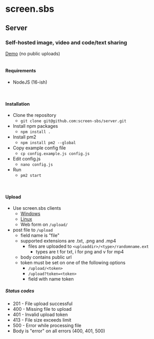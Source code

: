 # screen.sbs
## Server
### Self-hosted image, video and code/text sharing
[Demo](https://screen.sbs) (no public uploads)
<br>
<br>

#### Requirements
- NodeJS (16-ish)
<br>

#### Installation
- Clone the repository
  - ```git clone git@github.com:screen-sbs/server.git```
- Install npm packages
  - ```npm install .```
- Install pm2
  - ```npm install pm2 --global```
- Copy example config file
  - ```cp config.example.js config.js```
- Edit config.js
  - ```nano config.js```
- Run
  - ```pm2 start```

<br>

#### Upload

- Use screen.sbs clients
  - [Windows](https://github.com/screen-sbs/client-windows)
  - [Linux](https://github.com/screen-sbs/client-linux)
  - Web form on ```/upload/```
- post file to ```/upload```
  - field name is "file"
  - supported extensions are .txt, .png and .mp4
    - files are uploaded to ```<uploaddir>/<type>/randomname.ext```
      - types are t for txt, i for png and v for mp4
  - body contains public url
  - token must be set on one of the following options
    - ```/upload/<token>```
    - ```/upload?token=<token>```
    - field with name token

##### Status codes
- 201 - File upload successful
- 400 - Missing file to upload
- 401 - Invalid upload token
- 413 - File size exceeds limit
- 500 - Error while processing file
- Body is "error" on all errors (400, 401, 500)